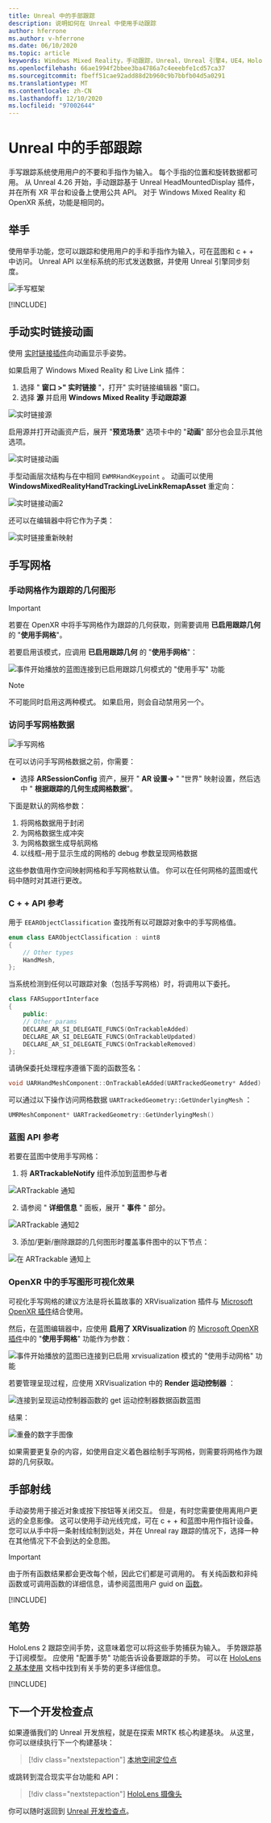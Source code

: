 ```yaml
---
title: Unreal 中的手部跟踪
description: 说明如何在 Unreal 中使用手动跟踪
author: hferrone
ms.author: v-hferrone
ms.date: 06/10/2020
ms.topic: article
keywords: Windows Mixed Reality，手动跟踪，Unreal，Unreal 引擎4，UE4，HoloLens，HoloLens 2，混合现实，开发，功能，文档，指南，全息影像，游戏开发，混合现实耳机，windows Mixed Reality 耳机，虚拟现实耳机
ms.openlocfilehash: 66ae1994f2bbee3ba4786a7c4eeebfe1cd57ca37
ms.sourcegitcommit: fbeff51cae92add88d2b960c9b7bbfb04d5a0291
ms.translationtype: MT
ms.contentlocale: zh-CN
ms.lasthandoff: 12/10/2020
ms.locfileid: "97002644"
---
```

# <a name="hand-tracking-in-unreal"></a>Unreal 中的手部跟踪

手写跟踪系统使用用户的不要和手指作为输入。 每个手指的位置和旋转数据都可用。 从 Unreal 4.26 开始，手动跟踪基于 Unreal HeadMountedDisplay 插件，并在所有 XR 平台和设备上使用公共 API。 对于 Windows Mixed Reality 和 OpenXR 系统，功能是相同的。

## <a name="hand-pose"></a>举手

使用举手功能，您可以跟踪和使用用户的手和手指作为输入，可在蓝图和 c + + 中访问。 Unreal API 以坐标系统的形式发送数据，并使用 Unreal 引擎同步刻度。

![手写框架](../native/images/hand-skeleton.png)

[!INCLUDE[](includes/tabs-tracking-hand-pose.md)]

## <a name="hand-live-link-animation"></a>手动实时链接动画

使用 [实时链接插件](https://docs.unrealengine.com/Engine/Animation/LiveLinkPlugin/index.html)向动画显示手姿势。

如果启用了 Windows Mixed Reality 和 Live Link 插件：
1. 选择 " **窗口 >" 实时链接** "，打开" 实时链接编辑器 "窗口。
2. 选择 **源** 并启用 **Windows Mixed Reality 手动跟踪源**

![实时链接源](images/unreal/live-link-source.png)

启用源并打开动画资产后，展开 "**预览场景**" 选项卡中的 "**动画**" 部分也会显示其他选项。

![实时链接动画](images/unreal/live-link-animation.png)

手型动画层次结构与在中相同 `EWMRHandKeypoint` 。 动画可以使用 **WindowsMixedRealityHandTrackingLiveLinkRemapAsset** 重定向：

![实时链接动画2](images/unreal/live-link-animation2.png)

还可以在编辑器中将它作为子类：

![实时链接重新映射](images/unreal/live-link-remap.png)

## <a name="hand-mesh"></a>手写网格

### <a name="hand-mesh-as-a-tracked-geometry"></a>手动网格作为跟踪的几何图形

> [!IMPORTANT]
> 若要在 OpenXR 中将手写网格作为跟踪的几何获取，则需要调用 **已启用跟踪几何** 的 "**使用手网格**"。

若要启用该模式，应调用 **已启用跟踪几何** 的 "**使用手网格**"：

![事件开始播放的蓝图连接到已启用跟踪几何模式的 "使用手写" 功能](images/unreal-hand-tracking-img-08.png)

> [!NOTE]
> 不可能同时启用这两种模式。 如果启用，则会自动禁用另一个。

### <a name="accessing-hand-mesh-data"></a>访问手写网格数据

![手写网格](images/unreal/hand-mesh.png)

在可以访问手写网格数据之前，你需要：
- 选择 **ARSessionConfig** 资产，展开 " **AR 设置->** " "世界" 映射设置，然后选中 " **根据跟踪的几何生成网格数据**"。

下面是默认的网格参数：

1.  将网格数据用于封闭
2.  为网格数据生成冲突
3.  为网格数据生成导航网格
4.  以线框–用于显示生成的网格的 debug 参数呈现网格数据

这些参数值用作空间映射网格和手写网格默认值。 你可以在任何网格的蓝图或代码中随时对其进行更改。

### <a name="c-api-reference"></a>C + + API 参考
用于 `EEARObjectClassification` 查找所有以可跟踪对象中的手写网格值。
```cpp
enum class EARObjectClassification : uint8
{
    // Other types
    HandMesh,
};
```

当系统检测到任何以可跟踪对象（包括手写网格）时，将调用以下委托。

```cpp
class FARSupportInterface
{
    public:
    // Other params
    DECLARE_AR_SI_DELEGATE_FUNCS(OnTrackableAdded)
    DECLARE_AR_SI_DELEGATE_FUNCS(OnTrackableUpdated)
    DECLARE_AR_SI_DELEGATE_FUNCS(OnTrackableRemoved)
};
```

请确保委托处理程序遵循下面的函数签名：

```cpp
void UARHandMeshComponent::OnTrackableAdded(UARTrackedGeometry* Added)
```

可以通过以下操作访问网格数据  `UARTrackedGeometry::GetUnderlyingMesh` ：

```cpp
UMRMeshComponent* UARTrackedGeometry::GetUnderlyingMesh()
```

### <a name="blueprint-api-reference"></a>蓝图 API 参考

若要在蓝图中使用手写网格：
1. 将 **ARTrackableNotify** 组件添加到蓝图参与者

![ARTrackable 通知](images/unreal/ar-trackable-notify.png)

2. 请参阅 " **详细信息** " 面板，展开 " **事件** " 部分。

![ARTrackable 通知2](images/unreal/ar-trackable-notify2.png)

3. 添加/更新/删除跟踪的几何图形时覆盖事件图中的以下节点：

![在 ARTrackable 通知上](images/unreal/on-artrackable-notify.png)

### <a name="hand-mesh-visualization-in-openxr"></a>OpenXR 中的手写图形可视化效果

可视化手写网格的建议方法是将长篇故事的 XRVisualization 插件与 [Microsoft OpenXR 插件](https://github.com/microsoft/Microsoft-OpenXR-Unreal)结合使用。 

然后，在蓝图编辑器中，应使用 **启用了 XRVisualization** 的 [Microsoft OpenXR 插件](https://github.com/microsoft/Microsoft-OpenXR-Unreal)中的 "**使用手网格**" 功能作为参数：

![事件开始播放的蓝图已连接到已启用 xrvisualization 模式的 "使用手动网格" 功能](images/unreal-hand-tracking-img-05.png)

若要管理呈现过程，应使用 XRVisualization 中的 **Render 运动控制器** ：

![连接到呈现运动控制器函数的 get 运动控制器数据函数蓝图](images/unreal-hand-tracking-img-06.png)

结果：

![重叠的数字手图像](images/unreal-hand-tracking-img-07.png) 

如果需要更复杂的内容，如使用自定义着色器绘制手写网格，则需要将网格作为跟踪的几何获取。 

## <a name="hand-rays"></a>手部射线

手动姿势用于接近对象或按下按钮等关闭交互。 但是，有时您需要使用离用户更远的全息影像。 这可以使用手动光线完成，可在 c + + 和蓝图中用作指针设备。 您可以从手中将一条射线绘制到远处，并在 Unreal ray 跟踪的情况下，选择一种在其他情况下不会到达的全息图。 

> [!IMPORTANT]
> 由于所有函数结果都会更改每个帧，因此它们都是可调用的。 有关纯函数和非纯函数或可调用函数的详细信息，请参阅蓝图用户 guid on [函数](https://docs.unrealengine.com/Engine/Blueprints/UserGuide/Functions/index.html#purevs.impure)。

[!INCLUDE[](includes/tabs-tracking-hand-ray.md)]

## <a name="gestures"></a>笔势

HoloLens 2 跟踪空间手势，这意味着您可以将这些手势捕获为输入。 手势跟踪基于订阅模型。 应使用 "配置手势" 功能告诉设备要跟踪的手势。 可以在 [HoloLens 2 基本使用](https://docs.microsoft.com/hololens/hololens2-basic-usage) 文档中找到有关手势的更多详细信息。

[!INCLUDE[](includes/tabs-tracking-gestures.md)]

## <a name="next-development-checkpoint"></a>下一个开发检查点

如果遵循我们的 Unreal 开发旅程，就是在探索 MRTK 核心构建基块。 从这里，你可以继续执行下一个构建基块：

> [!div class="nextstepaction"]
> [本地空间定位点](unreal-spatial-anchors.md)

或跳转到混合现实平台功能和 API：

> [!div class="nextstepaction"]
> [HoloLens 摄像头](unreal-hololens-camera.md)

你可以随时返回到 [Unreal 开发检查点](unreal-development-overview.md#2-core-building-blocks)。
